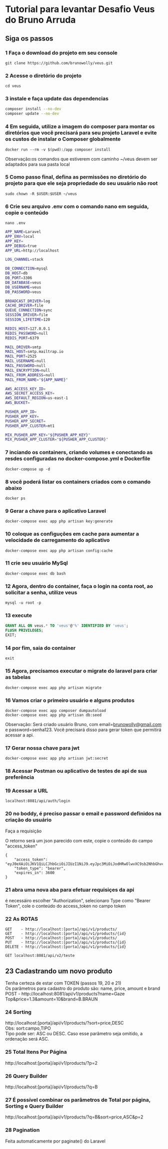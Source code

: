 
# Tutorial para levantar Desafio Veus do Bruno Arruda

## Siga os passos

### 1 Faça o download do projeto em seu console

```git clone https://github.com/brunowolly/veus.git```

### 2 Acesse o diretório do projeto

```cd veus```

### 3 instale e faça update das dependencias

```bash
composer install --no-dev
composer update --no-dev
```

### 4 Em seguida, utilize a imagem do composer para montar os diretórios que você precisará para seu projeto Laravel e evite os custos de instalar o Composer globalmente

```docker run --rm -v $(pwd):/app composer install```

Observação:os comandos que estiverem com caminho ~/veus devem ser adaptados para sua pasta local

### 5 Como passo final, defina as permissões no diretório do projeto para que ele seja propriedade do seu usuário não root

```sudo chown -R $USER:$USER ~/veus```

### 6 Crie seu arquivo .env com o comando nano em seguida, copie o conteúdo 
```nano .env```
``` bash
APP_NAME=Laravel
APP_ENV=local
APP_KEY=
APP_DEBUG=true
APP_URL=http://localhost

LOG_CHANNEL=stack

DB_CONNECTION=mysql
DB_HOST=db
DB_PORT=3306
DB_DATABASE=veus
DB_USERNAME=veus
DB_PASSWORD=veus

BROADCAST_DRIVER=log
CACHE_DRIVER=file
QUEUE_CONNECTION=sync
SESSION_DRIVER=file
SESSION_LIFETIME=120

REDIS_HOST=127.0.0.1
REDIS_PASSWORD=null
REDIS_PORT=6379

MAIL_DRIVER=smtp
MAIL_HOST=smtp.mailtrap.io
MAIL_PORT=2525
MAIL_USERNAME=null
MAIL_PASSWORD=null
MAIL_ENCRYPTION=null
MAIL_FROM_ADDRESS=null
MAIL_FROM_NAME="${APP_NAME}"

AWS_ACCESS_KEY_ID=
AWS_SECRET_ACCESS_KEY=
AWS_DEFAULT_REGION=us-east-1
AWS_BUCKET=

PUSHER_APP_ID=
PUSHER_APP_KEY=
PUSHER_APP_SECRET=
PUSHER_APP_CLUSTER=mt1

MIX_PUSHER_APP_KEY="${PUSHER_APP_KEY}"
MIX_PUSHER_APP_CLUSTER="${PUSHER_APP_CLUSTER}"
```

### 7 inciando os containers, criando volumes e conectando as resdes configuradas no docker-compose.yml e Dockerfile

```docker-compose up -d```

### 8 você poderá listar os containers criados com o comando abaixo

```docker ps```

### 9 Gerar a chave para o aplicativo Laravel

```docker-compose exec app php artisan key:generate```

### 10 coloque as configuções em cache para aumentar a velocidade de carregamento do aplicativo

```docker-compose exec app php artisan config:cache```

### 11 crie seu usuário MySql

```docker-compose exec db bash```

### 12 Agora, dentro do container, faça o login na conta root, ao solicitar a senha, utilize veus

```mysql -u root -p```

### 13 execute

```sql
GRANT ALL ON veus.* TO 'veus'@'%' IDENTIFIED BY 'veus';
FLUSH PRIVILEGES;
EXIT;
```

### 14 por fim, saia do container

```exit```

### 15 Agora, precisamos executar o migrate do laravel para criar as tabelas

```docker-compose exec app php artisan migrate```

### 16 Vamos criar o primeiro usuário e alguns produtos
```
docker-compose exec app composer dumpautoload
docker-compose exec app php artisan db:seed
```

Observação:
Será criado usuário Bruno, com email=brunowolly@gmail.com e password=senha123. Você precisará disso para gerar token que permitirá acessar a api.

### 17 Gerar nossa chave para jwt

```docker-compose exec app php artisan jwt:secret```

### 18 Acessar Postman ou aplicativo de testes de api de sua preferência

### 19 Acessar a URL
```localhost:8081/api/auth/login```

### 20 no boddy, é preciso passar o email e password definidos na criação do usuário
Faça a requisição

O retorno será um json parecido com este, copie o conteúdo do campo "access_token"
```
{
    "access_token": "eyJ0eXAiOiJKV1QiLCJhbGciOiJIUzI1NiJ9.eyJpc3MiOiJodHRwOlwvXC9sb2NhbGhvc3Q6ODA4MVwvYXBpXC9hdXRoXC9sb2dpbiIsImlhdCI6MTU4MjM0OTgyMywiZXhwIjoxNTgyMzUzNDIzLCJuYmYiOjE1ODIzNDk4MjMsImp0aSI6IkFMRktheWN1MzRsYzJkYTUiLCJzdWIiOjEsInBydiI6Ijg3ZTBhZjFlZjlmZDE1ODEyZmRlYzk3MTUzYTE0ZTBiMDQ3NTQ2YWEifQ.Ka2VTnmGs_vimvMVB_AKmWZDASjb8R1m8846__Lf7po",
    "token_type": "bearer",
    "expires_in": 3600
}
```

### 21 abra uma nova aba para efetuar requisiçes da api

é necessáiro escolher "Authorization", selecionaro Type como "Bearer Token", cole o conteúdo do access_token no campo token

### 22 As ROTAS

```
GET    - http://localhost:[porta]/api/v1/products/
GET    - http://localhost:[porta]/api/v1/products/{id}
POST   - http://localhost:[porta]/api/v1/products/
PUT    - http://localhost:[porta]/api/v1/products/{id}
DELETE - http://localhost:[porta]/api/v1/products/{id}

GET localhost:8081/api/v2/teste

```

## 23 Cadastrando um novo produto

Tenha certeza de estar com TOKEN (passos 19, 20 e 21)  
Os parâmetros para cadastro do produto são: name, price, amount e brand  
POST - http://localhost:8081/api/v1/products?name=Gaze Top&price=1.3&amount=10&brand=B.BRAUN  


### 24 Sorting

http://localhost:[porta]/api/v1/products/?sort=price,DESC  
Obs: sort:campo,TIPO  
Tipo pode ser: ASC ou DESC. Caso esse parâmetro seja omitido, a ordenação será ASC.  

### 25 Total Itens Por Página

http://localhost:[porta]/api/v1/products/?p=2

### 26 Query Builder

http://localhost:[porta]/api/v1/products/?q=B

### 27 É possível combinar os parâmetros de Total por página, Sorting e Query Builder

http://localhost:[porta]/api/v1/products/?q=B&sort=price,ASC&p=2

### 28  Pagination

Feita automaticamente por paginate() do Laravel



